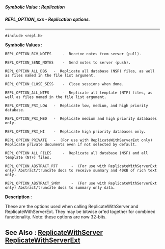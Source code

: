 ##### Symbolic Value : Replication
##### REPL_OPTION_xxx - Replication options.
---
```
#include <repl.h>
```

**Symbolic Values :**

	REPL_OPTION_RCV_NOTES	  -  Receive notes from server (pull).

	REPL_OPTION_SEND_NOTES	  -  Send notes to server (push).

	REPL_OPTION_ALL_DBS	  -  Replicate all database (NSF) files, as well as files named in the file list argument.

	REPL_OPTION_CLOSE_SESS	  -  Close sessions when done.

	REPL_OPTION_ALL_NTFS	  -  Replicate all template (NTF) files, as well as files named in the file list argument.

	REPL_OPTION_PRI_LOW	  -  Replicate low, medium, and high priority database.

	REPL_OPTION_PRI_MED	  -  Replicate medium and high priority databases only.

	REPL_OPTION_PRI_HI	  -  Replicate high priority databases only.

	REPL_OPTION_PRIVATE	  -  (For use with ReplicateWithServerExt only) Replicate private documents even if not selected by default.

	REPL_OPTION_ALL_FILES	  -  Replicate all database (NSF) and all template (NTF) files.

	REPL_OPTION_ABSTRACT_RTF	  -  (For use with ReplicateWithServerExt only) Abstract/truncate docs to receive summary and 40KB of rich text only.

	REPL_OPTION_ABSTRACT_SMRY	  -  (For use with ReplicateWithServerExt only) Abstract/truncate docs to summary only data.


**Description :**

These are the options used when calling ReplicateWithServer and ReplicateWithServerExt.  They may be bitwise or'ed together for combined functionality.   Note: these options are now 32-bits.


**See Also :**
[ReplicateWithServer](/domino-c-api-docs/reference/Func/ReplicateWithServer)
[ReplicateWithServerExt](/domino-c-api-docs/reference/Func/ReplicateWithServerExt)
---
